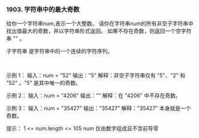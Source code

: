 ### 1903. 字符串中的最大奇数

给你一个字符串num,表示一个大整数。
请你在字符串num的所有非空子字符串中找出值最大的奇数，并以字符串形式返回。
如果不存在奇数，则返回一个空字符串 "" 。

子字符串 是字符串中的一个连续的字符序列。

 

示例 1：
输入：num = "52"
输出："5"
解释：非空子字符串仅有 "5"、"2" 和 "52" 。"5" 是其中唯一的奇数。

示例 2：
输入：num = "4206"
输出：""
解释：在 "4206" 中不存在奇数。

示例 3：
输入：num = "35427"
输出："35427"
解释："35427" 本身就是一个奇数。
 

提示：
1 <= num.length <= 105
num 仅由数字组成且不含前导零
